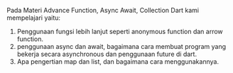 Pada Materi Advance Function, Async Await, Collection Dart kami mempelajari yaitu:

1. Penggunaan fungsi lebih lanjut seperti anonymous function dan arrow function.
2. penggunaan async dan await, bagaimana cara membuat program yang bekerja secara asynchronous dan penggunaan future di dart.
3. Apa pengertian map dan list, dan bagaimana cara menggunakannya. 